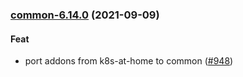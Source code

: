 
<a name="common-6.14.0"></a>
### [common-6.14.0](https://github.com/truecharts/apps/compare/common-6.13.11...common-6.14.0) (2021-09-09)

#### Feat

* port addons from k8s-at-home to common ([#948](https://github.com/truecharts/apps/issues/948))
